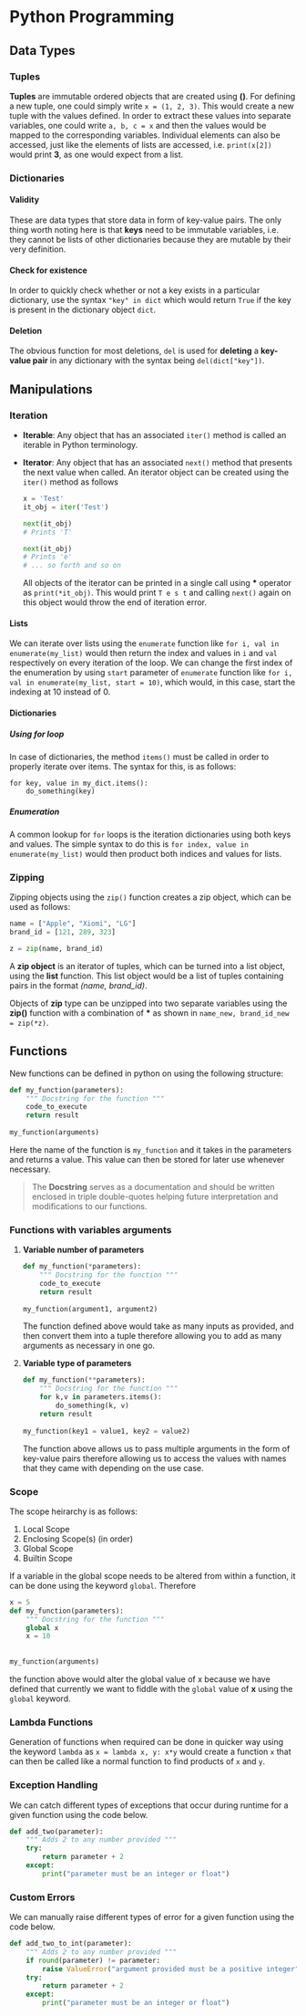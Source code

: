 # Python Programming

## Data Types

### Tuples

**Tuples** are immutable ordered objects that are created using **()**. For defining a new tuple, one could simply write `x = (1, 2, 3)`. This would create a new tuple with the values defined. In order to extract these values into separate variables, one could write `a, b, c = x` and then the values would be mapped to the corresponding variables. Individual elements can also be accessed, just like the elements of lists are accessed, i.e. `print(x[2])` would print **3**, as one would expect from a list.

### Dictionaries

#### Validity

These are data types that store data in form of key-value pairs. The only thing worth noting here is that **keys** need to be immutable variables, i.e. they cannot be lists of other dictionaries because they are mutable by their very definition.

#### Check for existence

In order to quickly check whether or not a key exists in a particular dictionary, use the syntax `"key" in dict`  which would return `True` if the key is present in the dictionary object `dict`.

#### Deletion

The obvious function for most deletions, `del` is used for **deleting** a **key-value pair** in any dictionary with the syntax being `del(dict["key"])`.

## Manipulations

### Iteration 

* **Iterable**: Any object that has an associated `iter()` method is called an iterable in Python terminology. 
* **Iterator**: Any object that has an associated `next()` method that presents the next value when called. An iterator object can be created using the `iter()` method as follows
	
	```python
	x = 'Test'
	it_obj = iter('Test')
	
	next(it_obj)
	# Prints 'T'
	
	next(it_obj)
	# Prints 'e'
	# ... so forth and so on
	```
	
	All objects of the iterator can be printed in a single call using **\*** operator as `print(*it_obj)`. This would print `T e s t` and calling `next()` again on this object would throw the end of iteration error.

#### Lists

We can iterate over lists using the `enumerate` function like `for i, val in enumerate(my_list)` would then return the index and values in `i` and `val` respectively on every iteration of the loop. We can change the first index of the enumeration by using `start` parameter of `enumerate` function like `for i, val in enumerate(my_list, start = 10)`, which would, in this case, start the indexing at 10 instead of 0.

#### Dictionaries 

##### Using for loop

In case of dictionaries, the method `items()` must be called in order to properly iterate over items. The syntax for this, is as follows:

```
for key, value in my_dict.items():
	do_something(key)
```

##### Enumeration

A common lookup for `for` loops is the iteration dictionaries using both keys and values. The simple syntax to do this is `for index, value in enumerate(my_list)` would then product both indices and values for lists. 

### Zipping

Zipping objects using the `zip()` function creates a zip object, which can be used as follows:

```python
name = ["Apple", "Xiomi", "LG"]
brand_id = [121, 289, 323]

z = zip(name, brand_id)
```
A **zip object** is an iterator of tuples, which can be turned into a list object, using the **list** function. This list object would be a list of tuples containing pairs in the format *(name, brand_id)*.

Objects of **zip** type can be unzipped into two separate variables using the **zip()** function with a combination of **\*** as shown in `name_new, brand_id_new = zip(*z)`.

## Functions

New functions can be defined in python on using the following structure:

```python
def my_function(parameters):
	""" Docstring for the function """
	code_to_execute
	return result
	
my_function(arguments)
```

Here the name of the function is `my_function` and it takes in the parameters and returns a value. This value can then be stored for later use whenever necessary. 

> The **Docstring** serves as a documentation and should be written enclosed in triple double-quotes helping future interpretation and modifications to our functions.

### Functions with variables arguments

1. **Variable number of parameters**
	
	```python
	def my_function(*parameters):
		""" Docstring for the function """
		code_to_execute
		return result
		
	my_function(argument1, argument2)
	```

	The function defined above would take as many inputs as provided, and then convert them into a tuple therefore allowing you to add as many arguments as necessary in one go.

2. **Variable type of parameters**
	
	```python
	def my_function(**parameters):
		""" Docstring for the function """
		for k,v in parameters.items():
			do_something(k, v)
		return result
		
	my_function(key1 = value1, key2 = value2)
	```
	
	The function above allows us to pass multiple arguments in the form of key-value pairs therefore allowing us to access the values with names that they came with depending on the use case. 
	
### Scope

The scope heirarchy is as follows:

1. Local Scope
2. Enclosing Scope(s) (in order)
3. Global Scope
4. Builtin Scope


If a variable in the global scope needs to be altered from within a function, it can be done using the keyword `global`. Therefore

```python
x = 5
def my_function(parameters):
	""" Docstring for the function """
	global x
	x = 10
	
	
my_function(arguments)
```

the function above would alter the global value of x because we have defined that currently we want to fiddle with the `global` value of **x** using the `global` keyword.

### Lambda Functions

Generation of functions when required can be done in quicker way using the keyword `lambda` as `x = lambda x, y: x*y` would create a function `x` that can then be called like a normal function to find products of `x` and `y`.

### Exception Handling

We can catch different types of exceptions that occur during runtime for a given function using the code below. 

```python
def add_two(parameter):
	""" Adds 2 to any number provided """
	try: 
		return parameter + 2
	except:
		print("parameter must be an integer or float")
```

### Custom Errors

We can manually raise different types of error for a given function using the code below. 

```python
def add_two_to_int(parameter):
	""" Adds 2 to any number provided """
	if round(parameter) != parameter:
		raise ValueError("argument provided must be a positive integer") 
	try: 
		return parameter + 2
	except:
		print("parameter must be an integer or float")
```